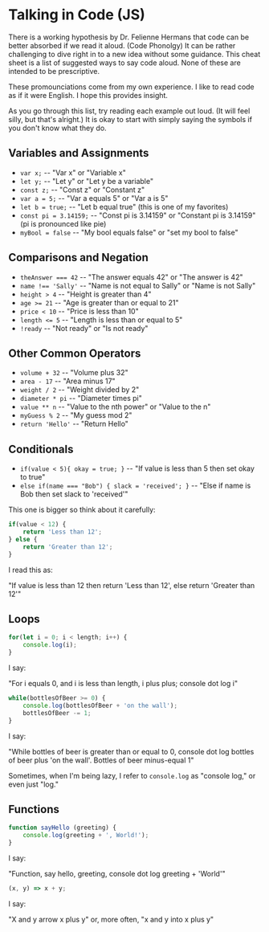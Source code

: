 # Talking in Code (JS) #

There is a working hypothesis by Dr. Felienne Hermans that code can be better absorbed if we read it aloud. (Code Phonolgy)  It can be rather challenging to dive right in to a new idea without some guidance.  This cheat sheet is a list of suggested ways to say code aloud.  None of these are intended to be prescriptive.

These promounciations come from my own experience. I like to read code as if it were English. I hope this provides insight.

As you go through this list, try reading each example out loud. (It will feel silly, but that's alright.) It is okay to start with simply saying the symbols if you don't know what they do.

## Variables and Assignments ##

- `var x;` -- "Var x" or "Variable x"
- `let y;` -- "Let y" or "Let y be a variable"
- `const z;` --  "Const z" or "Constant z"
- `var a = 5;` -- "Var a equals 5" or "Var a is 5"
- `let b = true;` -- "Let b equal true" (this is one of my favorites)
- `const pi = 3.14159;` -- "Const pi is 3.14159" or "Constant pi is 3.14159" (pi is pronounced like pie)
- `myBool = false` -- "My bool equals false" or "set my bool to false"

## Comparisons and Negation ##

- `theAnswer === 42` -- "The answer equals 42" or "The answer is 42"
- `name !== 'Sally'` -- "Name is not equal to Sally" or "Name is not Sally"
- `height > 4` -- "Height is greater than 4"
- `age >= 21` -- "Age is greater than or equal to 21"
- `price < 10` -- "Price is less than 10"
- `length <= 5` -- "Length is less than or equal to 5"
- `!ready` -- "Not ready" or "Is not ready"

## Other Common Operators ##

- `volume + 32` -- "Volume plus 32"
- `area - 17` -- "Area minus 17"
- `weight / 2` -- "Weight divided by 2"
- `diameter * pi` -- "Diameter times pi"
- `value ** n` -- "Value to the nth power" or "Value to the n"
- `myGuess % 2` -- "My guess mod 2"
- `return 'Hello'` -- "Return Hello"

## Conditionals ##

- `if(value < 5){ okay = true; }` -- "If value is less than 5 then set okay to true"
- `else if(name === "Bob") { slack = 'received'; }` -- "Else if name is Bob then set slack to 'received'"

This one is bigger so think about it carefully:

```javascript
if(value < 12) {
    return 'Less than 12';
} else {
    return 'Greater than 12';
}
```

I read this as:

"If value is less than 12 then return 'Less than 12', else return 'Greater than 12'"

## Loops ##

```javascript
for(let i = 0; i < length; i++) {
    console.log(i);
}
```

I say:

"For i equals 0, and i is less than length, i plus plus; console dot log i"

```javascript
while(bottlesOfBeer >= 0) {
    console.log(bottlesOfBeer + 'on the wall');
    bottlesOfBeer -= 1;
}
```

I say:

"While bottles of beer is greater than or equal to 0, console dot log bottles of beer plus 'on the wall'. Bottles of beer minus-equal 1"

Sometimes, when I'm being lazy, I refer to `console.log` as "console log," or even just "log."

## Functions ##

```javascript
function sayHello (greeting) {
    console.log(greeting + ', World!');
}
```

I say:

"Function, say hello, greeting, console dot log greeting + 'World'"

```javascript
(x, y) => x + y;
```

I say:

"X and y arrow x plus y" or, more often, "x and y into x plus y"
